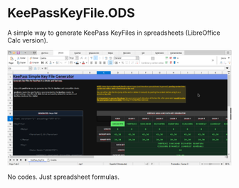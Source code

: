 # KeePassKeyFile.ODS
A simple way to generate KeePass KeyFiles in spreadsheets (LibreOffice Calc version).

![ScreenShot](KeePass_KeyFile_Generator-01.png)

No codes. Just spreadsheet formulas.
